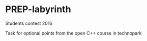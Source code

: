 # PREP-labyrinth
Students contest 2016

Task for optional points from the open C++ course in technopark
